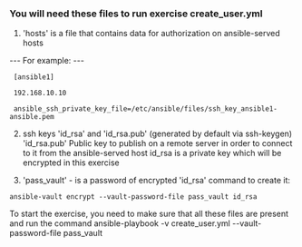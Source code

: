 ### You will need these files to run exercise create_user.yml ###

1. 'hosts' is a file that contains data for authorization on ansible-served hosts

--- For example: ---

`  [ansible1] `

`  192.168.10.10 `

`  ansible_ssh_private_key_file=/etc/ansible/files/ssh_key_ansible1-ansible.pem `

2. ssh keys 'id_rsa' and 'id_rsa.pub' (generated by default via ssh-keygen)
'id_rsa.pub' Public key to publish on a remote server in order to connect to it from the ansible-served host
id_rsa is a private key which will be encrypted in this exercise

3. 'pass_vault' - is a password of encrypted 'id_rsa'
command to create it:

``
  ansible-vault encrypt --vault-password-file pass_vault id_rsa
``


To start the exercise, you need to make sure that all these files are present and run the command
ansible-playbook -v create_user.yml --vault-password-file pass_vault

